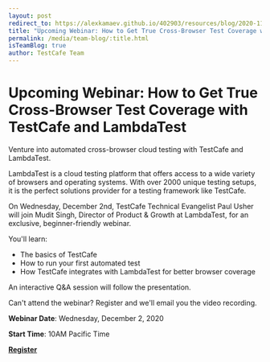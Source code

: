 ```yaml
---
layout: post
redirect_to: https://alexkamaev.github.io/402903/resources/blog/2020-11-17-upcoming-webinar-how-to-get-true-cross-browser-test-coverage-with-testcafe-and-lambdatest
title: "Upcoming Webinar: How to Get True Cross-Browser Test Coverage with TestCafe and LambdaTest"
permalink: /media/team-blog/:title.html
isTeamBlog: true
author: TestCafe Team
---
```

# Upcoming Webinar: How to Get True Cross-Browser Test Coverage with TestCafe and LambdaTest

Venture into automated cross-browser cloud testing with TestCafe and LambdaTest.  

LambdaTest is a cloud testing platform that offers access to a wide variety of browsers and operating systems. With over 2000 unique testing setups, it is the perfect solutions provider for a testing framework like TestCafe.

On Wednesday, December 2nd, TestCafe Technical Evangelist Paul Usher will join Mudit Singh, Director of Product & Growth at LambdaTest, for an exclusive, beginner-friendly webinar.

<!--more-->

You'll learn:

* The basics of TestCafe
* How to run your first automated test
* How TestCafe integrates with LambdaTest for better browser coverage

An interactive Q&A session will follow the presentation.

Can't attend the webinar? Register and we'll email you the video recording.

**Webinar Date**: Wednesday, December 2, 2020

**Start Time**: 10AM Pacific Time

**[Register](https://www.lambdatest.com/webinar/how-to-get-true-cross-browser-test-coverage-with-testCafe-and-lambdatest-webinar)**